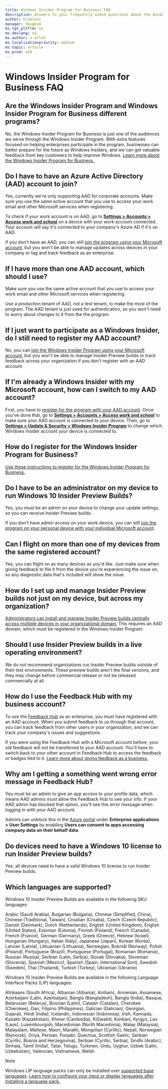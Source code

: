 ```yaml
---
title: Windows Insider Program for Business FAQ
description: Answers to your frequently asked questions about the Windows Insider Program for Business
author: bleblanc
manager: dougkim
ms.tgt_pltfrm: na
ms.devlang: na
ms.author: v-allsh
ms.localizationpriority: medium
ms.topic: article
ms.prod: w10
---
```


# Windows Insider Program for Business FAQ

## Are the Windows Insider Program and Windows Insider Program for Business different programs?

No, the Windows Insider Program for Business is just one of the audiences we serve through the Windows Insider Program. With extra features focused on helping enterprises participate in the program, businesses can better prepare for the future as Windows Insiders, and we can get valuable feedback from key customers to help improve Windows. [Learn more about the Windows Insider Program for Business.](https://insider.windows.com/for-business) 

## Do I have to have an Azure Active Directory (AAD) account to join?

Yes, currently we're only supporting AAD for corporate accounts. Make sure you use the same active account that you use to access your work email and other Microsoft services when registering.

To check if your work account is on AAD, go to **[Settings > Accounts > Access work and school](https://aka.ms/WorkAccountSettings)** on a device with your work account connected. Your account will say it's connected to your company's Azure AD if it's on AAD.

If you don't have an AAD, you can still [join the program using your Microsoft account](https://docs.microsoft.com/windows-insider/get-started), but you won't be able to manage updates across devices in your company or tag and track feedback as an enterprise.

## If I have more than one AAD account, which should I use?

Make sure you use the same active account that you use to access your work email and other Microsoft services when registering.

Use a production tenant of AAD, not a test tenant, to make the most of the program. The AAD tenant is just used for authentication, so you won't need to worry about changes to it from the the program.

## If I just want to participate as a Windows Insider, do I still need to register my AAD account?

No, you can [join the Windows Insider Program using your Microsoft account](https://docs.microsoft.com/windows-insider/get-started), but you won't be able to manage Insider Preview builds or track feedback across your organization if you don't register with an AAD account.

## If I'm already a Windows Insider with my Microsoft account, how can I switch to my AAD account?

First, you have to [register for the program with your AAD account](https://docs.microsoft.com/windows-insider/business/register). Once you've done that, go to **[Settings > Accounts > Access work and school](https://aka.ms/WorkAccountSettings)** to make sure your AAD account is connected to your device. Then, go to **[Settings > Update & Security > Windows Insider Program](https://aka.ms/WIPSettings)** to change which Windows Insider account your device is connected to.

## How do I register for the Windows Insider Program for Business?

[Use these instructions to register for the Windows Insider Program for Business.](https://docs.microsoft.com/windows-insider/business/register)

## Do I have to be an administrator on my device to run Windows 10 Insider Preview Builds?

Yes, you must be an admin on your device to change your update settings, so you can receive Insider Preview builds.

If you don't have admin access on your work device, you can still [join the program on your personal device with your individual Microsoft account](https://docs.microsoft.com/windows-insider/get-started).

## Can I flight on more than one of my devices from the same registered account?

Yes, you can flight on as many devices as you'd like. Just make sure when giving feedback to file it from the device you're experiencing the issue on, so any diagnostic data that's included will show the issue.

## How do I set up and manage Insider Preview builds not just on my device, but across my organization?

[Administrators can install and manage Insider Preview builds centrally across multiple devices in your organizational domain.](https://docs.microsoft.com/windows-insider/business/manage-builds) This requires an AAD domain, which must be registered in the Windows Insider Program.

## Should I use Insider Preview builds in a live operating environment?

We do not recommend organizations run Insider Preview builds outside of their test environments. These preview builds aren't the final versions, and they may change before commercial release or not be released commercially at all. 

## How do I use the Feedback Hub with my business account?

To use the [Feedback Hub](https://aka.ms/WIPFeedbackHub) as an enterprise, you must have registered with an AAD account. When you submit feedback to us through that account, you can track feedback from other users in your organization, and we can track your company's issues and suggestions.

If you were using the Feedback Hub with a Microsoft account before, your old feedback will not be transferred to your AAD account. You'll have to switch back to your other account in Feedback Hub to access the feedback or badges tied to it. [Learn more about giving feedback as a business.](https://docs.microsoft.com/windows-insider/business/feedback)

## Why am I getting a something went wrong error message in Feedback Hub?

You must be an admin to give an app access to your profile data, which means AAD admins must allow the Feedback Hub to see your info. If your AAD admin has blocked that option, you'll see this error message when logging in with your AAD account.

Admins can unblock this in the [Azure portal](https://portal.azure.com/) under **Enterprise applications > User Settings** by enabling **Users can consent to apps accessing company data on their behalf data**. 

## Do devices need to have a Windows 10 license to run Insider Preview builds? 

Yes, all devices need to have a valid Windows 10 license to run Insider Preview builds.

## Which languages are supported?

Windows 10 Insider Preview Builds are available in the following SKU languages:

Arabic (Saudi Arabia), Bulgarian (Bulgaria), Chinese (Simplified, China), Chinese (Traditional, Taiwan), Croatian (Croatia), Czech (Czech Republic), Danish (Denmark), Dutch (Netherlands), English (United Kingdom), English (United States), Estonian (Estonia), Finnish (Finland), French (Canada), French (France), German (Germany), Greek (Greece), Hebrew (Israel), Hungarian (Hungary), Italian (Italy), Japanese (Japan), Korean (Korea), Latvian (Latvia), Lithuanian (Lithuania), Norwegian, Bokmål (Norway), Polish (Poland), Portuguese (Brazil), Portuguese (Portugal), Romanian (Romania), Russian (Russia), Serbian (Latin, Serbia), Slovak (Slovakia), Slovenian (Slovenia), Spanish (Mexico), Spanish (Spain, International Sort), Swedish (Sweden), Thai (Thailand), Turkish (Turkey), Ukrainian (Ukraine)

Windows 10 Insider Preview Builds are available in the following Language Interface Packs (LIP) languages:

Afrikaans (South Africa), Albanian (Albania), Amharic, Armenian, Assamese, Azerbaijani (Latin, Azerbaijan), Bangla (Bangladesh), Bangla (India), Basque, Belarusian (Belarus), Bosnian (Latin), Catalan (Catalan), Cherokee (Cherokee), Dari, Filipino (Philippines), Galician (Galician), Georgian, Gujarati, Hindi (India), Icelandic, Indonesian (Indonesia), Irish, Kannada, Kazakh (Kazakhstan), Khmer (Cambodia), KiSwahili, Konkani, Kyrgyz, Lao (Laos), Luxembourgish, Macedonian (North Macedonia), Malay (Malaysia), Malayalam, Maltese, Maori, Marathi, Mongolian (Cyrillic), Nepali, Norwegian (Nynorsk), Oriya, Persian, Punjabi, Quechua, Scottish Gaelic, Serbian (Cyrillic, Bosnia and Herzegovina), Serbian (Cyrillic, Serbia), Sindhi (Arabic), Sinhala, Tamil (India), Tatar, Telugu, Turkmen, Urdu, Uyghur, Uzbek (Latin, Uzbekistan), Valencian, Vietnamese, Welsh

> [!NOTE] 
> Windows LIP language packs can only be installed over [supported base languages](https://support.microsoft.com/help/14236). [Learn how to configure your input or display languages after installing a language pack.](https://support.microsoft.com/help/4027670/windows-10-add-and-switch-input-and-display-language-preferences)
